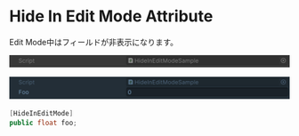 # Hide In Edit Mode Attribute

Edit Mode中はフィールドが非表示になります。

![img](../../../images/img-attribute-hide-in-edit-mode-editor.png)

![img](../../../images/img-attribute-hide-in-edit-mode-player.png)

```cs
[HideInEditMode]
public float foo;
```
